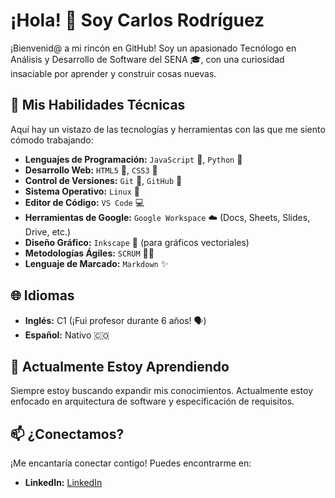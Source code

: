 # ¡Hola! 👋 Soy Carlos Rodríguez

¡Bienvenid@ a mi rincón en GitHub! Soy un apasionado Tecnólogo en Análisis y Desarrollo de Software del SENA 🎓, con una curiosidad insaciable por aprender y construir cosas nuevas.

## 🚀 Mis Habilidades Técnicas

Aquí hay un vistazo de las tecnologías y herramientas con las que me siento cómodo trabajando:

* **Lenguajes de Programación:** `JavaScript` 💛, `Python` 🐍
* **Desarrollo Web:** `HTML5` 🧱, `CSS3` 🎨
* **Control de Versiones:** `Git` 🔧, `GitHub` 🐙
* **Sistema Operativo:** `Linux` 🐧
* **Editor de Código:** `VS Code` 💻
* **Herramientas de Google:** `Google Workspace` ☁️ (Docs, Sheets, Slides, Drive, etc.)
* **Diseño Gráfico:** `Inkscape` 🎨 (para gráficos vectoriales)
* **Metodologías Ágiles:** `SCRUM` 🏃‍♂️
* **Lenguaje de Marcado:** `Markdown` ✨

## 🌐 Idiomas

* **Inglés:** C1 (¡Fui profesor durante 6 años! 🗣️)
* **Español:** Nativo 🇨🇴

## 🌱 Actualmente Estoy Aprendiendo

Siempre estoy buscando expandir mis conocimientos. Actualmente estoy enfocado en arquitectura de software y especificación de requisitos.

## 📫 ¿Conectamos?

¡Me encantaría conectar contigo! Puedes encontrarme en:

* **LinkedIn:** [LinkedIn](https://www.linkedin.com/in/technocyra)


